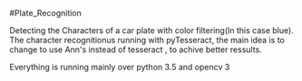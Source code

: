 #Plate_Recognition

Detecting the Characters of a car plate with color filtering(In this case blue). The character recognitionus running with pyTesseract, the main idea is to change to use Ann's instead of tesseract , to achive better ressults.

Everything is running mainly over python 3.5 and opencv 3
